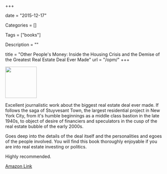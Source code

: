 +++

date = "2015-12-17"

Categories = []

Tags = ["books"]

Description = ""

title = "Other People's Money: Inside the Housing Crisis and the Demise of the Greatest Real Estate Deal Ever Made"
url = "/opm/"
+++



<img src="/images/opm.jpg" width="100px">


Excellent journalistic work about the biggest real estate deal ever made. If follows the saga of Stuyvesant Town, the largest residential project in New York City, from it's humble beginnings as a middle class bastion in the late 1940s, to object of desire of financiers and speculators in the cusp of the real estate bubble of the early 2000s. <!--more-->

Goes deep into the details of the deal itself and the personalities and egoes of the people involved. You will find this book thoroughly enjoyable if you are into real estate investing or politics.

Highly recommended.

[Amazon Link](http://amzn.to/1lUYIpL)

